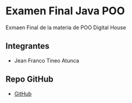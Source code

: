 # Examen Final Java POO

Exmaen Final de la materia de POO Digital House

## Integrantes

- Jean Franco Tineo Atunca

## Repo GitHub
- [GitHub](https://github.com/Digital-House-Repos/java-final)